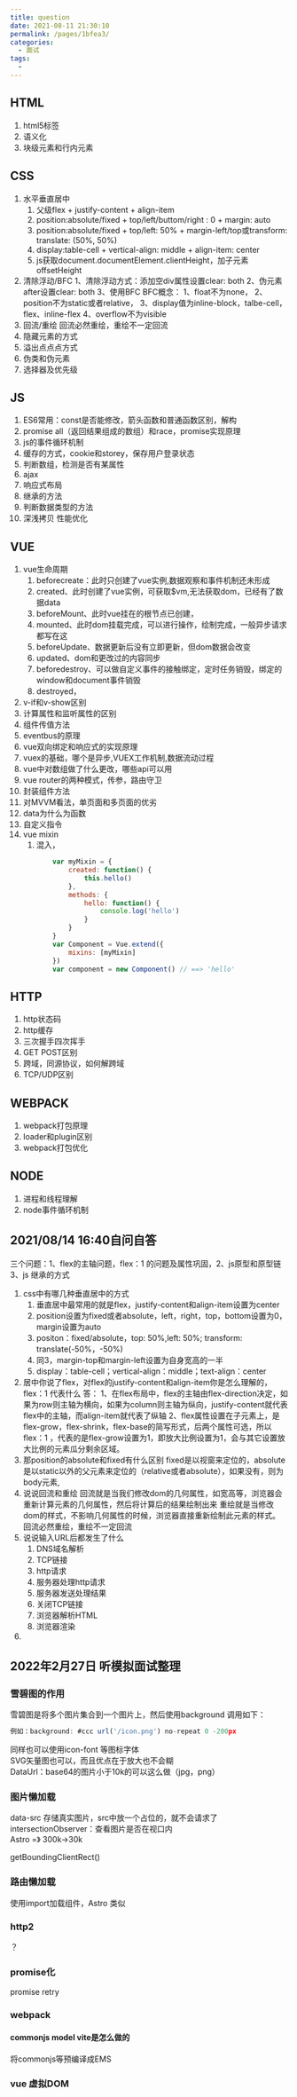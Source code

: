 ```yaml
---
title: question
date: 2021-08-11 21:30:10
permalink: /pages/1bfea3/
categories:
  - 面试
tags:
  - 
---
```

## HTML
1. html5标签
2. 语义化
3. 块级元素和行内元素

## CSS
1. 水平垂直居中
    1. 父级flex + justify-content + align-item
    2. position:absolute/fixed + top/left/buttom/right : 0 + margin: auto
    3. position:absolute/fixed + top/left: 50% + margin-left/top或transform: translate: (50%, 50%)
    4. display:table-cell + vertical-align: middle + align-item: center
    5. js获取document.documentElement.clientHeight，加子元素offsetHeight 
2. 清除浮动/BFC
    1、清除浮动方式：添加空div属性设置clear: both 2、伪元素after设置clear: both 3、使用BFC
    BFC概念：
        1、float不为none，
        2、position不为static或者relative，
        3、display值为inline-block，talbe-cell，flex、inline-flex
        4、overflow不为visible
3. 回流/重绘
    回流必然重绘，重绘不一定回流
4. 隐藏元素的方式
5. 溢出点点点方式
6. 伪类和伪元素
7. 选择器及优先级

## JS
1. ES6常用：const是否能修改，箭头函数和普通函数区别，解构
2. promise all（返回结果组成的数组）和race，promise实现原理
3. js的事件循环机制
4. 缓存的方式，cookie和storey，保存用户登录状态
5. 判断数组，检测是否有某属性
6. ajax
7. 响应式布局
8. 继承的方法
9. 判断数据类型的方法
10. 深浅拷贝
性能优化

## VUE
1. vue生命周期
    1. beforecreate：此时只创建了vue实例,数据观察和事件机制还未形成
    2. created、此时创建了vue实例，可获取$vm,无法获取dom，已经有了数据data
    3. beforeMount、此时vue挂在的根节点已创建，
    4. mounted、此时dom挂载完成，可以进行操作，绘制完成，一般异步请求都写在这
    5. beforeUpdate、数据更新后没有立即更新，但dom数据会改变
    6. updated、dom和更改过的内容同步
    7. beforedestroy、可以做自定义事件的接触绑定，定时任务销毁，绑定的window和document事件销毁
    8. destroyed，
2. v-if和v-show区别
3. 计算属性和监听属性的区别
4. 组件传值方法
5. eventbus的原理
6. vue双向绑定和响应式的实现原理
7. vuex的基础，哪个是异步,VUEX工作机制,数据流动过程
8. vue中对数组做了什么更改，哪些api可以用
9. vue router的两种模式，传参，路由守卫
10. 封装组件方法
11. 对MVVM看法，单页面和多页面的优劣
12. data为什么为函数
13. 自定义指令
14. vue mixin
    1. 混入，
        ```js
            var myMixin = {
                created: function() {
                    this.hello()
                },
                methods: {
                    hello: function() {
                        console.log('hello')
                    }
                }
            }
            var Component = Vue.extend({
                mixins: [myMixin]
            })
            var component = new Component() // ==> 'hello'
        ```

## HTTP
1. http状态码
2. http缓存
3. 三次握手四次挥手
4. GET POST区别
5. 跨域，同源协议，如何解跨域
6. TCP/UDP区别

## WEBPACK
1. webpack打包原理
2. loader和plugin区别
3. webpack打包优化

## NODE
1. 进程和线程理解
2. node事件循环机制




## 2021/08/14  16:40自问自答  
三个问题：1、flex的主轴问题，flex：1 的问题及属性巩固，2、js原型和原型链 3、js 继承的方式

1. css中有哪几种垂直居中的方式
    1. 垂直居中最常用的就是flex，justify-content和align-item设置为center
    2. position设置为fixed或者absolute，left，right，top，bottom设置为0，margin设置为auto
    3. positon：fixed/absolute，top: 50%,left: 50%; transform: translate(-50%，-50%) 
    4. 同3，margin-top和margin-left设置为自身宽高的一半
    5. display：table-cell；vertical-align：middle；text-align：center
2. 居中你说了flex，对flex的justify-content和align-item你是怎么理解的，flex：1 代表什么
    答： 1、在flex布局中，flex的主轴由flex-direction决定，如果为row则主轴为横向，如果为column则主轴为纵向，justify-content就代表flex中的主轴，而align-item就代表了纵轴
        2、flex属性设置在子元素上，是flex-grow，flex-shrink，flex-base的简写形式，后两个属性可选，所以flex：1 ，代表的是flex-grow设置为1，即放大比例设置为1，会与其它设置放大比例的元素瓜分剩余区域。
3. 那position的absolute和fixed有什么区别
    fixed是以视窗来定位的，absolute是以static以外的父元素来定位的（relative或者absolute），如果没有，则为body元素,
4. 说说回流和重绘
    回流就是当我们修改dom的几何属性，如宽高等，浏览器会重新计算元素的几何属性，然后将计算后的结果绘制出来
    重绘就是当修改dom的样式，不影响几何属性的时候，浏览器直接重新绘制此元素的样式。
    回流必然重绘，重绘不一定回流
5. 说说输入URL后都发生了什么
    1. DNS域名解析
    2. TCP链接
    3. http请求
    4. 服务器处理http请求
    5. 服务器发送处理结果
    6. 关闭TCP链接
    7. 浏览器解析HTML
    8. 浏览器渲染
6. 

## 2022年2月27日 听模拟面试整理

### 雪碧图的作用
雪碧图是将多个图片集合到一个图片上，然后使用background 调用如下：
```js
例如：background: #ccc url('/icon.png') no-repeat 0 -200px
```
同样也可以使用icon-font 等图标字体  
SVG矢量图也可以，而且优点在于放大也不会糊  
DataUrl：base64的图片小于10k的可以这么做（jpg，png）  

### 图片懒加载
data-src 存储真实图片，src中放一个占位的，就不会请求了  
intersectionObserver：查看图片是否在视口内  
Astro =》 300k->30k

getBoundingClientRect()

### 路由懒加载
使用import加载组件，Astro 类似

### http2
？

### promise化
promise retry

### webpack 

#### commonjs  model   vite是怎么做的
将commonjs等预编译成EMS

### vue 虚拟DOM 